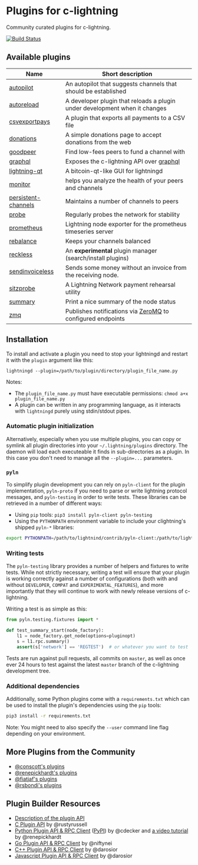 # Plugins for c-lightning

Community curated plugins for c-lightning.

[![Build Status](https://travis-ci.org/lightningd/plugins.svg?branch=master)](https://travis-ci.org/lightningd/plugins)

## Available plugins

| Name                               | Short description                                                          |
|------------------------------------|----------------------------------------------------------------------------|
| [autopilot][autopilot]             | An autopilot that suggests channels that should be established             |
| [autoreload][autoreload]           | A developer plugin that reloads a plugin under development when it changes |
| [csvexportpays][csvexportpays]     | A plugin that exports all payments to a CSV file                           |
| [donations][donations]             | A simple donations page to accept donations from the web                   |
| [goodpeer][goodpeer]               | Find low-fees peers to fund a channel with                                 |
| [graphql][graphql]                 | Exposes the c-lightning API over [graphql][graphql-spec]                   |
| [lightning-qt][lightning-qt]       | A bitcoin-qt-like GUI for lightningd                                       |
| [monitor][monitor]                 | helps you analyze the health of your peers and channels                    |
| [persistent-channels][pers-chans]  | Maintains a number of channels to peers                                    |
| [probe][probe]                     | Regularly probes the network for stability                                 |
| [prometheus][prometheus]           | Lightning node exporter for the prometheus timeseries server               |
| [rebalance][rebalance]             | Keeps your channels balanced                                               |
| [reckless][reckless]               | An **experimental** plugin manager (search/install plugins)                |
| [sendinvoiceless][sendinvoiceless] | Sends some money without an invoice from the receiving node.               |
| [sitzprobe][sitzprobe]             | A Lightning Network payment rehearsal utility                              |
| [summary][summary]                 | Print a nice summary of the node status                                    |
| [zmq][zmq]                         | Publishes notifications via [ZeroMQ][zmq-home] to configured endpoints     |


## Installation

To install and activate a plugin you need to stop your lightningd and restart it
with the `plugin` argument like this:

```
lightningd --plugin=/path/to/plugin/directory/plugin_file_name.py
```

Notes:
 - The `plugin_file_name.py` must have executable permissions:
   `chmod a+x plugin_file_name.py`
 - A plugin can be written in any programming language, as it interacts with
   `lightningd` purely using stdin/stdout pipes.

### Automatic plugin initialization

Alternatively, especially when you use multiple plugins, you can copy or symlink
all plugin directories into your `~/.lightning/plugins` directory. The daemon
will load each executeable it finds in sub-directories as a plugin. In this case
you don't need to manage all the `--plugin=...` parameters.

### `pyln`

To simplify plugin development you can rely on `pyln-client` for the plugin
implementation, `pyln-proto` if you need to parse or write lightning protocol
messages, and `pyln-testing` in order to write tests. These libraries can be
retrieved in a number of different ways:

 - Using `pip` tools: `pip3 install pyln-client pyln-testing`
 - Using the `PYTHONPATH` environment variable to include your clightning's
   shipped `pyln-*` libraries:

```bash
export PYTHONPATH=/path/to/lightnind/contrib/pyln-client:/path/to/lightnind/contrib/pyln-testing:$PYTHONGPATH
```

### Writing tests

The `pyln-testing` library provides a number of helpers and fixtures to write
tests. While not strictly necessary, writing a test will ensure that your
plugin is working correctly against a number of configurations (both with and
without `DEVELOPER`, `COMPAT` and `EXPERIMENTAL_FEATURES`), and more
importantly that they will continue to work with newly release versions of
c-lightning.

Writing a test is as simple as this:

```python
from pyln.testing.fixtures import *

def test_summary_start(node_factory):
    l1 = node_factory.get_node(options=pluginopt)
    s = l1.rpc.summary()
    assert(s['network'] == 'REGTEST')  # or whatever you want to test
```

Tests are run against pull requests, all commits on `master`, as well as once
ever 24 hours to test against the latest `master` branch of the c-lightning
development tree.

### Additional dependencies

Additionally, some Python plugins come with a `requirements.txt` which can be
used to install the plugin's dependencies using the `pip` tools:

```bash
pip3 install -r requirements.txt
```

Note: You might need to also specify the `--user` command line flag depending on
your environment.


## More Plugins from the Community

 - [@conscott's plugins](https://github.com/conscott/c-lightning-plugins)
 - [@renepickhardt's plugins](https://github.com/renepickhardt/c-lightning-plugin-collection)
 - [@fiatjaf's plugins](https://github.com/fiatjaf/lightningd-gjson-rpc/tree/master/cmd)
 - [@rsbondi's plugins](https://github.com/rsbondi/clightning-go-plugin)

## Plugin Builder Resources

 - [Description of the plugin API][plugin-docs]
 - [C Plugin API][c-api] by @rustyrussell
 - [Python Plugin API & RPC Client][python-api] ([PyPI][python-api-pypi]) by @cdecker and [a video tutorial](https://www.youtube.com/watch?v=FYs1I-pCJIg) by @renepickhardt
 - [Go Plugin API & RPC Client][go-api] by @niftynei
 - [C++ Plugin API & RPC Client][cpp-api] by @darosior
 - [Javascript Plugin API & RPC Client][js-api] by @darosior

[pers-chans]: https://github.com/lightningd/plugins/tree/master/persistent-channels
[probe]: https://github.com/lightningd/plugins/tree/master/probe
[prometheus]: https://github.com/lightningd/plugins/tree/master/prometheus
[summary]: https://github.com/lightningd/plugins/tree/master/summary
[donations]: https://github.com/lightningd/plugins/tree/master/donations
[plugin-docs]: https://lightning.readthedocs.io/PLUGINS.html
[c-api]: https://github.com/ElementsProject/lightning/blob/master/plugins/libplugin.h
[python-api]: https://github.com/ElementsProject/lightning/tree/master/contrib/pylightning
[python-api-pypi]: https://pypi.org/project/pylightning/
[go-api]: https://github.com/niftynei/glightning
[sitzprobe]: https://github.com/niftynei/sitzprobe
[autopilot]: https://github.com/lightningd/plugins/tree/master/autopilot
[rebalance]: https://github.com/lightningd/plugins/tree/master/rebalance
[sendinvoiceless]: https://github.com/lightningd/plugins/tree/master/sendinvoiceless
[graphql]: https://github.com/nettijoe96/c-lightning-graphql
[graphql-spec]: https://graphql.org/
[autoreload]: https://github.com/lightningd/plugins/tree/master/autoreload
[lightning-qt]: https://github.com/darosior/pylightning-qt
[cpp-api]: https://github.com/darosior/lightningcpp
[js-api]: https://github.com/darosior/clightningjs
[monitor]: https://github.com/renepickhardt/plugins/tree/master/monitor
[reckless]: https://github.com/darosior/reckless
[zmq-home]: https://zeromq.org/
[zmq]: https://github.com/lightningd/plugins/tree/master/zmq
[csvexportpays]: https://github.com/0xB10C/c-lightning-plugin-csvexportpays
[goodpeer]: https://github.com/lightningd/plugins/tree/master/goodpeer
